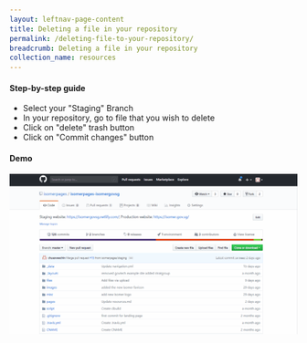 ```yaml
---
layout: leftnav-page-content
title: Deleting a file in your repository
permalink: /deleting-file-to-your-repository/
breadcrumb: Deleting a file in your repository
collection_name: resources
---
```


#### **Step-by-step guide**
* Select your "Staging" Branch
* In your repository, go to file that you wish to delete
* Click on "delete" trash button
* Click on "Commit changes" button

#### **Demo**
![Editing File to Your Repository](/images/resources/deleting-file-to-your-repository.gif)
